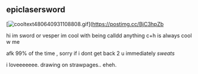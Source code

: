 ## epiclasersword
[![cooltext480640931108808.gif](https://i.postimg.cc/mgvrgp0Y/cooltext480640931108808.gif)](https://postimg.cc/BjC3hpZb

hi im sword or vesper im cool with being calldd anything
c+h is always cool w me

afk 99% of the time , sorry if i dont get back 2 u immediately *sweats*

i loveeeeeee. drawing on strawpages.. eheh.

<!--
**subfreak/SUBFREAK** is a ✨ _special_ ✨ repository because its `README.md` (this file) appears on your GitHub profile.

